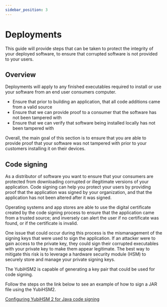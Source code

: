 ```yaml
---
sidebar_position: 3
---
```


# Deployments

This guide will provide steps that can be taken to protect the integrity of your deployed software, to ensure that corrupted software is not provided to your users.

## Overview

Deployments will apply to any finished executables required to install or use your software from an end user consumers computer.

- Ensure that prior to building an application, that all code additions came from a valid source
- Ensure that we can provide proof to a consumer that the software has not been tampered with
- Ensure that we can verify that software being installed locally has not been tampered with

Overall, the main goal of this section is to ensure that you are able to provide proof that your software was not tampered with prior to your customers installing it on their devices.

## Code signing

As a distributor of software you want to ensure that your consumers are protected from downloading corrupted or illegitimate versions of your application. Code signing can help you protect your users by providing proof that the application was signed by your organization, and that the application has not been altered after it was signed.

Operating systems and app stores are able to use the digital certificate created by the code signing process to ensure that the application came from a trusted source; and inversely can alert the user if no certificate was found, or if the certificate is invalid.

One issue that could occur during this process is the mismanagement of the signing keys that were used to sign the application. If an attacker were to gain access to the private key, they could sign their corrupted executables with your private key to make them appear legitimate. The best way to mitigate this risk is to leverage a hardware security module (HSM) to securely store and manage your private signing keys.

The YubiHSM2 is capable of generating a key pair that could be used for code signing.

Follow the steps on the link below to see an example of how to sign a JAR file using the YubiHSM2.

[Configuring YubiHSM 2 for Java code signing](https://github.com/YubicoLabs/yubihsm-java-enrollment)
